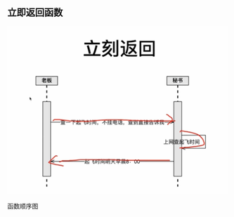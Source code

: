 
## 立即返回函数




![函数顺序图](https://raw.githubusercontent.com/wfyweb/code-snippet/master/start-js/lesson5/public/images.png)
<br>


函数顺序图
